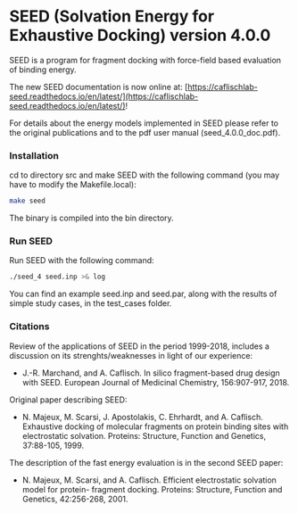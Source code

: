 # SEED (Solvation Energy for Exhaustive Docking) version 4.0.0

SEED is a program for fragment docking with force-field based evaluation of binding energy.

The new SEED documentation is now online at: [https://caflischlab-seed.readthedocs.io/en/latest/](https://caflischlab-seed.readthedocs.io/en/latest/)!

For details about the energy models implemented in SEED please refer to the original publications and to the pdf user manual (seed_4.0.0_doc.pdf).

### Installation ###
cd to directory src and make SEED with the following command (you may have to modify the Makefile.local):
```sh
make seed
```
The binary is compiled into the bin directory.
### Run SEED ###
Run SEED with the following command:
```sh
./seed_4 seed.inp >& log
```
You can find an example seed.inp and seed.par, along with the results of simple study cases,
in the test_cases folder.

### Citations ###
Review of the applications of SEED in the period 1999-2018, includes a discussion on its strenghts/weaknesses in light of our experience:
 * J.-R. Marchand, and A. Caflisch. In silico fragment-based drug design with SEED.
European Journal of Medicinal Chemistry, 156:907-917, 2018.

Original paper describing SEED:
 * N. Majeux, M. Scarsi, J. Apostolakis, C. Ehrhardt, and A. Caflisch. Exhaustive docking of
molecular fragments on protein binding sites with electrostatic solvation.
Proteins: Structure, Function and Genetics, 37:88-105, 1999.

The description of the fast energy evaluation is in the second SEED paper:
 * N. Majeux, M. Scarsi, and A. Caflisch. Efficient electrostatic solvation model for protein-
fragment docking.
Proteins: Structure, Function and Genetics, 42:256-268, 2001.
